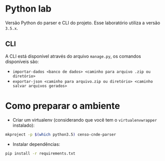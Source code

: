 # Python lab

Versão Python do parser e CLI do projeto. Esse laboratório utiliza a versão `3.5.x`.

## CLI

A CLI está disponível através do arquivo `manage.py`, os comandos disponíveis são:

* `importar-dados <banco de dados> <caminho para arquivo .zip ou diretório>`
* `exportar-json <caminho para arquivo.zip ou diretório> <caminho salvar arquivos gerados>`


# Como preparar o ambiente

* Criar um virtualenv (considerando que você tem o `virtualenvwrapper` instalado):
```bash
mkproject -p $(which python3.5) censo-cnde-parser
```

* Instalar dependências:
```bash
pip install -r requirements.txt
```
